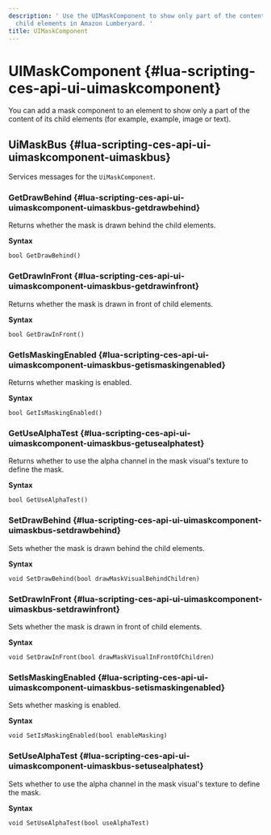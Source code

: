 ```yaml
---
description: ' Use the UIMaskComponent to show only part of the content of a component''s
  child elements in Amazon Lumberyard. '
title: UIMaskComponent
---
```

# UIMaskComponent {#lua-scripting-ces-api-ui-uimaskcomponent}

You can add a mask component to an element to show only a part of the content of its child elements \(for example, example, image or text\)\.

## UiMaskBus {#lua-scripting-ces-api-ui-uimaskcomponent-uimaskbus}

Services messages for the `UiMaskComponent`\.

### GetDrawBehind {#lua-scripting-ces-api-ui-uimaskcomponent-uimaskbus-getdrawbehind}

Returns whether the mask is drawn behind the child elements\.

**Syntax**

```
bool GetDrawBehind()
```

### GetDrawInFront {#lua-scripting-ces-api-ui-uimaskcomponent-uimaskbus-getdrawinfront}

Returns whether the mask is drawn in front of child elements\.

**Syntax**

```
bool GetDrawInFront()
```

### GetIsMaskingEnabled {#lua-scripting-ces-api-ui-uimaskcomponent-uimaskbus-getismaskingenabled}

Returns whether masking is enabled\.

**Syntax**

```
bool GetIsMaskingEnabled()
```

### GetUseAlphaTest {#lua-scripting-ces-api-ui-uimaskcomponent-uimaskbus-getusealphatest}

Returns whether to use the alpha channel in the mask visual's texture to define the mask\.

**Syntax**

```
bool GetUseAlphaTest()
```

### SetDrawBehind {#lua-scripting-ces-api-ui-uimaskcomponent-uimaskbus-setdrawbehind}

Sets whether the mask is drawn behind the child elements\.

**Syntax**

```
void SetDrawBehind(bool drawMaskVisualBehindChildren)
```

### SetDrawInFront {#lua-scripting-ces-api-ui-uimaskcomponent-uimaskbus-setdrawinfront}

Sets whether the mask is drawn in front of child elements\.

**Syntax**

```
void SetDrawInFront(bool drawMaskVisualInFrontOfChildren)
```

### SetIsMaskingEnabled {#lua-scripting-ces-api-ui-uimaskcomponent-uimaskbus-setismaskingenabled}

Sets whether masking is enabled\.

**Syntax**

```
void SetIsMaskingEnabled(bool enableMasking)
```

### SetUseAlphaTest {#lua-scripting-ces-api-ui-uimaskcomponent-uimaskbus-setusealphatest}

Sets whether to use the alpha channel in the mask visual's texture to define the mask\.

**Syntax**

```
void SetUseAlphaTest(bool useAlphaTest)
```
